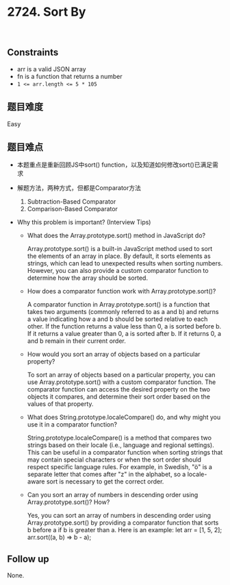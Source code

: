 # 2724. Sort By
</br>

## Constraints
- arr is a valid JSON array
- fn is a function that returns a number
- `1 <= arr.length <= 5 * 105`

## 题目难度
Easy

## 题目难点
- 本题重点是重新回顾JS中sort() function，以及知道如何修改sort()已满足需求

    


- 解题方法，两种方式，但都是Comparator方法
    1. Subtraction-Based Comparator
    2. Comparison-Based Comparator

- Why this problem is important? (Interview Tips)
    - What does the Array.prototype.sort() method in JavaScript do?

        Array.prototype.sort() is a built-in JavaScript method used to sort the elements of an array in place. By default, it sorts elements as strings, which can lead to unexpected results when sorting numbers. However, you can also provide a custom comparator function to determine how the array should be sorted.

    - How does a comparator function work with Array.prototype.sort()?

        A comparator function in Array.prototype.sort() is a function that takes two arguments (commonly referred to as a and b) and returns a value indicating how a and b should be sorted relative to each other. If the function returns a value less than 0, a is sorted before b. If it returns a value greater than 0, a is sorted after b. If it returns 0, a and b remain in their current order.
    
    - How would you sort an array of objects based on a particular property?

        To sort an array of objects based on a particular property, you can use Array.prototype.sort() with a custom comparator function. The comparator function can access the desired property on the two objects it compares, and determine their sort order based on the values of that property.
    
    - What does String.prototype.localeCompare() do, and why might you use it in a comparator function?

        String.prototype.localeCompare() is a method that compares two strings based on their locale (i.e., language and regional settings). This can be useful in a comparator function when sorting strings that may contain special characters or when the sort order should respect specific language rules. For example, in Swedish, "ö" is a separate letter that comes after "z" in the alphabet, so a locale-aware sort is necessary to get the correct order.

    - Can you sort an array of numbers in descending order using Array.prototype.sort()? How?

        Yes, you can sort an array of numbers in descending order using Array.prototype.sort() by providing a comparator function that sorts b before a if b is greater than a. Here is an example: let arr = [1, 5, 2]; arr.sort((a, b) => b - a);

## Follow up
None.